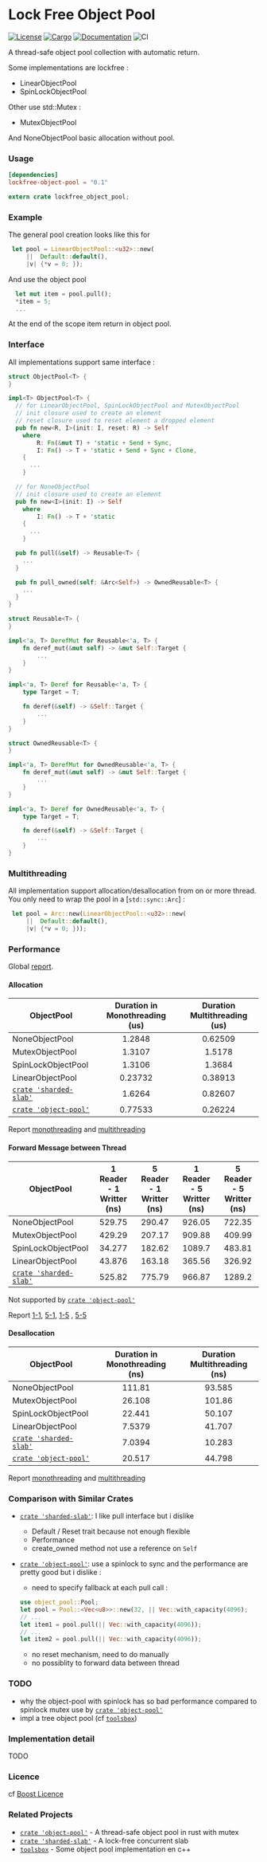 # Lock Free Object Pool
[![License](https://img.shields.io/badge/License-Boost%201.0-lightblue.svg)](https://github.com/EVaillant/lockfree-object-pool) [![Cargo](https://img.shields.io/crates/v/lockfree-object-pool.svg)](https://crates.io/crates/lockfree-object-pool) [![Documentation](https://docs.rs/lockfree-object-pool/badge.svg)](
https://docs.rs/lockfree-object-pool) ![CI](https://github.com/EVaillant/lockfree-object-pool/workflows/CI/badge.svg)

A thread-safe object pool collection with automatic return.

Some implementations are lockfree :
* LinearObjectPool
* SpinLockObjectPool

Other use std::Mutex :
* MutexObjectPool

And NoneObjectPool basic allocation without pool.

### Usage
```toml
[dependencies]
lockfree-object-pool = "0.1"
```
```rust
extern crate lockfree_object_pool;
```

### Example

The general pool creation looks like this for
```rust
 let pool = LinearObjectPool::<u32>::new(
     ||  Default::default(), 
     |v| {*v = 0; });
```

And use the object pool 
```rust
  let mut item = pool.pull();
  *item = 5;
  ...  
```
At the end of the scope item return in object pool.

### Interface
All implementations support same interface :
```rust
struct ObjectPool<T> {  
}

impl<T> ObjectPool<T> {
  // for LinearObjectPool, SpinLockObjectPool and MutexObjectPool
  // init closure used to create an element
  // reset closure used to reset element a dropped element
  pub fn new<R, I>(init: I, reset: R) -> Self
    where
        R: Fn(&mut T) + 'static + Send + Sync,
        I: Fn() -> T + 'static + Send + Sync + Clone,
    {
      ...
    }

  // for NoneObjectPool
  // init closure used to create an element
  pub fn new<I>(init: I) -> Self
    where
        I: Fn() -> T + 'static
    {
      ...
    }

  pub fn pull(&self) -> Reusable<T> {
    ...
  }

  pub fn pull_owned(self: &Arc<Self>) -> OwnedReusable<T> {
    ...
  }
}

struct Reusable<T> {  
}

impl<'a, T> DerefMut for Reusable<'a, T> {
    fn deref_mut(&mut self) -> &mut Self::Target {
        ...
    }
}

impl<'a, T> Deref for Reusable<'a, T> {
    type Target = T;

    fn deref(&self) -> &Self::Target {
        ...
    }
}

struct OwnedReusable<T> {  
}

impl<'a, T> DerefMut for OwnedReusable<'a, T> {
    fn deref_mut(&mut self) -> &mut Self::Target {
        ...
    }
}

impl<'a, T> Deref for OwnedReusable<'a, T> {
    type Target = T;

    fn deref(&self) -> &Self::Target {
        ...
    }
}
```

### Multithreading

All implementation support allocation/desallocation from on or more thread. You only need to wrap the pool in a [`std::sync::Arc`] :

```rust
 let pool = Arc::new(LinearObjectPool::<u32>::new(
     ||  Default::default(), 
     |v| {*v = 0; }));
```

### Performance

Global [report](https://evaillant.github.io/lockfree-object-pool/benches/criterion/report/index.html).

#### Allocation

 ObjectPool | Duration in Monothreading (us) | Duration Multithreading (us)
------------| :----------------------------: | :--------------------------:
NoneObjectPool|1.2848|0.62509
MutexObjectPool|1.3107|1.5178
SpinLockObjectPool|1.3106|1.3684
LinearObjectPool|0.23732|0.38913
[`crate 'sharded-slab'`]|1.6264|0.82607
[`crate 'object-pool'`]|0.77533|0.26224

Report [monothreading](https://evaillant.github.io/lockfree-object-pool/benches/criterion/allocation/report/index.html) and [multithreading](https://evaillant.github.io/lockfree-object-pool/benches/criterion/multi%20thread%20allocation/report/index.html)

#### Forward Message between Thread

 ObjectPool | 1 Reader - 1 Writter (ns) | 5 Reader - 1 Writter (ns) | 1 Reader - 5 Writter (ns) | 5 Reader - 5 Writter (ns)
 -----------| :-----------------------: | :-----------------------: | :-----------------------: | :-----------------------:
NoneObjectPool|529.75|290.47|926.05|722.35
MutexObjectPool|429.29|207.17|909.88|409.99
SpinLockObjectPool|34.277|182.62|1089.7|483.81
LinearObjectPool|43.876|163.18|365.56|326.92
[`crate 'sharded-slab'`]|525.82|775.79|966.87|1289.2

Not supported by [`crate 'object-pool'`]

Report [1-1](https://evaillant.github.io/lockfree-object-pool/benches/criterion//forward%20msg%20from%20pull%20(nb_writter_1%20nb_readder_1)/report/index.html), [5-1](https://evaillant.github.io/lockfree-object-pool/benches/criterion//forward%20msg%20from%20pull%20(nb_writter_1%20nb_readder_5)/report/index.html), [1-5](https://evaillant.github.io/lockfree-object-pool/benches/criterion//forward%20msg%20from%20pull%20(nb_writter_5%20nb_readder_1)/report/index.html) , [5-5](https://evaillant.github.io/lockfree-object-pool/benches/criterion//forward%20msg%20from%20pull%20(nb_writter_5%20nb_readder_5)/report/index.html)

#### Desallocation

ObjectPool | Duration in Monothreading (ns) | Duration Multithreading (ns)
-----------| :----------------------------: | :--------------------------:
NoneObjectPool|111.81|93.585
MutexObjectPool|26.108|101.86
SpinLockObjectPool|22.441|50.107
LinearObjectPool|7.5379|41.707
[`crate 'sharded-slab'`]|7.0394|10.283
[`crate 'object-pool'`]|20.517|44.798

Report [monothreading](https://evaillant.github.io/lockfree-object-pool/benches/criterion/free/report/index.html) and [multithreading](https://evaillant.github.io/lockfree-object-pool/benches/criterion/multi%20thread%20free/report/index.html)

### Comparison with Similar Crates

* [`crate 'sharded-slab'`]: I like pull interface but i dislike 
  * Default / Reset trait because not enough flexible
  * Performance
  * create_owned method not use a reference on ```Self ```

* [`crate 'object-pool'`]: use a spinlock to sync and the performance are pretty good but i dislike :
  * need to specify fallback at each pull call :
  ```rust
  use object_pool::Pool;
  let pool = Pool::<Vec<u8>>::new(32, || Vec::with_capacity(4096);
  // ...
  let item1 = pool.pull(|| Vec::with_capacity(4096));
  // ...
  let item2 = pool.pull(|| Vec::with_capacity(4096));
  ```
  * no reset mechanism, need to do manually
  * no possiblity to forward data between thread

### TODO

* why the object-pool with spinlock has so bad performance compared to spinlock mutex use by [`crate 'object-pool'`]
* impl a tree object pool (cf [`toolsbox`])

### Implementation detail

TODO

### Licence

cf [Boost Licence](http://www.boost.org/LICENSE_1_0.txt)

### Related Projects

- [`crate 'object-pool'`] - A thread-safe object pool in rust with mutex 
- [`crate 'sharded-slab'`] - A lock-free concurrent slab
- [`toolsbox`] - Some object pool implementation en c++

[`crate 'sharded-slab'`]: https://crates.io/crates/sharded-slab
[`crate 'object-pool'`]: https://crates.io/crates/object-pool
[`toolsbox`]: https://github.com/EVaillant/toolsbox
